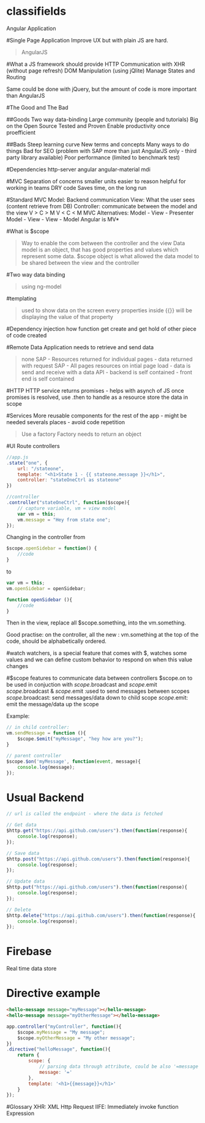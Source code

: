 # classifields
Angular Application


#Single Page Application
Improve UX but with plain JS are hard.
 > AngularJS 


#What a JS framework should provide
HTTP Communication with XHR (without page refresh)
DOM Manipulation (using jQlite)
Manage States and Routing

Same could be done with jQuery, but the amount of code is more important than AngularJS



#The Good and The Bad

##Goods
Two way data-binding
Large community (people and tutorials)
Big on the Open Source
Tested and Proven
Enable productivity once proefficient 

##Bads
Steep learning curve
New terms and concepts
Many ways to do things
Bad for SEO (problem with SAP more than just AngularJS only - third party library available)
Poor performance (limited to benchmark test)


#Dependencies
http-server
angular
angular-material
mdi


#MVC
Separation of concerns
smaller units easier to reason
helpful for working in teams
DRY code
Saves time, on the long run



#Standard MVC
Model: Backend communication
View: What the user sees (content retrieve from DB)
Controller: communicate between the model and the view
V > C > M
V < C < M
MVC Alternatives: 
Model - View - Presenter
Model - View - View - Model
Angular is MV*



#What is $scope
 > Way to enable the com between the controller and the view
 Data model is an object, that has good properties and values which represent some data. 
 $scope object is what allowed the data model to be shared between the view and the controller



#Two way data binding
> using ng-model



#templating
> used to show data on the screen
> every properties inside {{}} will be displaying the value of that property


#Dependency injection
how function get create and get hold of other piece of code created


#Remote Data
Application needs to retrieve and send data
> none SAP
	- Resources returned for individual pages
	- data returned with request
> SAP
	- All pages resources on intial page load
	- data is send and receive with a data API
	- backend is self contained
	- front end is self contained	

#HTTP
HTTP service returns promises - helps with asynch of JS
once promises is resolved, use .then to handle as a resource
store the data in scope


#Services
More reusable components for the rest of the app - might be needed severals places - avoid code repetition
> Use a factory
Factory needs to return an object

#UI Route controllers
```javascript
//app.js
.state("one", {
	url: "/stateone",
	template: "<h1>State 1 - {{ stateone.message }}</h1>",
	controller: "stateOneCtrl as stateone"
})

//controller
.controller("stateOneCtrl", function($scope){
	// capture variable, vm = view model
	var vm = this;
	vm.message = "Hey from state one";
});
```
Changing in the controller from
```javascript
$scope.openSidebar = function() {
	//code
}
```
to
```javascript
var vm = this;
vm.openSidebar = openSidebar;

function openSidebar (){
	//code
}
```
Then in the view, replace all $scope.something, into the vm.something.

Good practise: on the controller, all the new : vm.something at the top of the code, should be alphabetically ordered.

#watch
watchers, is a special feature that comes with $, watches some values and we can define custom behavior to respond on when this value changes

#$scope features to communicate data between controllers
$scope.on to be used in conjuction with $scope.$broadcast and $scope.$emit
$scope.$broadcast & $scope.$emit :used to send messages between scopes
$scope.$broadcast: send messages/data down to child scope
$scope.$emit: emit the message/data up the scope

Example:
```javascript
// in child controller:
vm.sendMessage = function (){
	$scope.$emit("myMessage", "hey how are you?");	
}

// parent controller
$scope.$on('myMessage', function(event, message){
	console.log(message);
});

```

# Usual Backend
```javascript
// url is called the endpoint - where the data is fetched

// Get data
$http.get("https://api.github.com/users").then(function(response){
	console.log(response);
});

// Save data
$http.post("https://api.github.com/users").then(function(response){
	console.log(response);
});

// Update data
$http.put("https://api.github.com/users").then(function(response){
	console.log(response);
});

// Delete
$http.delete("https://api.github.com/users").then(function(response){
	console.log(response);
});
```

# Firebase
Real time data store

# Directive example
```html
<hello-message message="myMessage"></hello-message>
<hello-message message="myOtherMessage"></hello-message>
```
```javascript
app.controller("myController", function(){
	$scope.myMessage = "My message";
	$scope.myOtherMessage = "My other message";
})
.directive("helloMessage", function(){
	return {
		scope: {
			// parsing data through attribute, could be also '=message'
			message: '='
		},
		template: '<h1>{{message}}</h1>'
	}
});
```

#Glossary
XHR: XML Http Request
IIFE: Immediately invoke function Expression